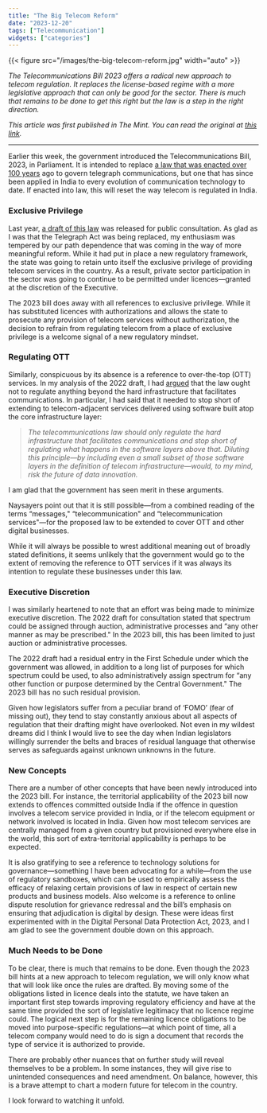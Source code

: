 ```yaml
---
title: "The Big Telecom Reform"
date: "2023-12-20"
tags: ["Telecommunication"]
widgets: ["categories"]
---
```


{{< figure src="/images/the-big-telecom-reform.jpg" width="auto" >}}

_The Telecommunications Bill 2023 offers a radical new approach to telecom regulation. It replaces the license-based regime with a more legislative approach that can only be good for the sector. There is much that remains to be done to get this right but the law is a step in the right direction._

<!--more-->

_This article was first published in The Mint. You can read the original at [this link](https://www.livemint.com/opinion/online-views/the-telecom-bill-makes-a-bold-attempt-to-revise-regulation-for-the-better-11703002587290.html)._

* * *

Earlier this week, the government introduced the Telecommunications Bill, 2023, in Parliament. It is intended to replace [a law that was enacted over 100 years](http://www.bareactslive.com/ACA/ACT089.HTM?AspxAutoDetectCookieSupport=1) ago to govern telegraph communications, but one that has since been applied in India to every evolution of communication technology to date. If enacted into law, this will reset the way telecom is regulated in India.

### Exclusive Privilege

Last year, [a draft of this law](https://dot.gov.in/relatedlinks/indian-telecommunication-bill-2022) was released for public consultation. As glad as I was that the Telegraph Act was being replaced, my enthusiasm was tempered by our path dependence that was coming in the way of more meaningful reform. While it had put in place a new regulatory framework, the state was going to retain unto itself the exclusive privilege of providing telecom services in the country. As a result, private sector participation in the sector was going to continue to be permitted under licences—granted at the discretion of the Executive.

The 2023 bill does away with all references to exclusive privilege. While it has substituted licences with authorizations and allows the state to prosecute any provision of telecom services without authorization, the decision to refrain from regulating telecom from a place of exclusive privilege is a welcome signal of a new regulatory mindset.

### Regulating OTT

Similarly, conspicuous by its absence is a reference to over-the-top (OTT) services. In my analysis of the 2022 draft, I had [argued](https://exmachina.in/27/09/2022/poorly-defined/) that the law ought not to regulate anything beyond the hard infrastructure that facilitates communications. In particular, I had said that it needed to stop short of extending to telecom-adjacent services delivered using software built atop the core infrastructure layer:

> _The telecommunications law should only regulate the hard infrastructure that facilitates communications and stop short of regulating what happens in the software layers above that. Diluting this principle—by including even a small subset of those software layers in the definition of telecom infrastructure—would, to my mind, risk the future of data innovation._

I am glad that the government has seen merit in these arguments.

Naysayers point out that it is still possible—from a combined reading of the terms “messages," “telecommunication" and “telecommunication services"—for the proposed law to be extended to cover OTT and other digital businesses.

While it will always be possible to wrest additional meaning out of broadly stated definitions, it seems unlikely that the government would go to the extent of removing the reference to OTT services if it was always its intention to regulate these businesses under this law.

### Executive Discretion

I was similarly heartened to note that an effort was being made to minimize executive discretion. The 2022 draft for consultation stated that spectrum could be assigned through auction, administrative processes and “any other manner as may be prescribed." In the 2023 bill, this has been limited to just auction or administrative processes.

The 2022 draft had a residual entry in the First Schedule under which the government was allowed, in addition to a long list of purposes for which spectrum could be used, to also administratively assign spectrum for “any other function or purpose determined by the Central Government." The 2023 bill has no such residual provision.

Given how legislators suffer from a peculiar brand of ‘FOMO’ (fear of missing out), they tend to stay constantly anxious about all aspects of regulation that their drafting might have overlooked. Not even in my wildest dreams did I think I would live to see the day when Indian legislators willingly surrender the belts and braces of residual language that otherwise serves as safeguards against unknown unknowns in the future.

### New Concepts

There are a number of other concepts that have been newly introduced into the 2023 bill. For instance, the territorial applicability of the 2023 bill now extends to offences committed outside India if the offence in question involves a telecom service provided in India, or if the telecom equipment or network involved is located in India. Given how most telecom services are centrally managed from a given country but provisioned everywhere else in the world, this sort of extra-territorial applicability is perhaps to be expected.

It is also gratifying to see a reference to technology solutions for governance—something I have been advocating for a while—from the use of regulatory sandboxes, which can be used to empirically assess the efficacy of relaxing certain provisions of law in respect of certain new products and business models. Also welcome is a reference to online dispute resolution for grievance redressal and the bill’s emphasis on ensuring that adjudication is digital by design. These were ideas first experimented with in the Digital Personal Data Protection Act, 2023, and I am glad to see the government double down on this approach.

### Much Needs to be Done

To be clear, there is much that remains to be done. Even though the 2023 bill hints at a new approach to telecom regulation, we will only know what that will look like once the rules are drafted. By moving some of the obligations listed in licence deals into the statute, we have taken an important first step towards improving regulatory efficiency and have at the same time provided the sort of legislative legitimacy that no licence regime could. The logical next step is for the remaining licence obligations to be moved into purpose-specific regulations—at which point of time, all a telecom company would need to do is sign a document that records the type of service it is authorized to provide.

There are probably other nuances that on further study will reveal themselves to be a problem. In some instances, they will give rise to unintended consequences and need amendment. On balance, however, this is a brave attempt to chart a modern future for telecom in the country.

I look forward to watching it unfold.
